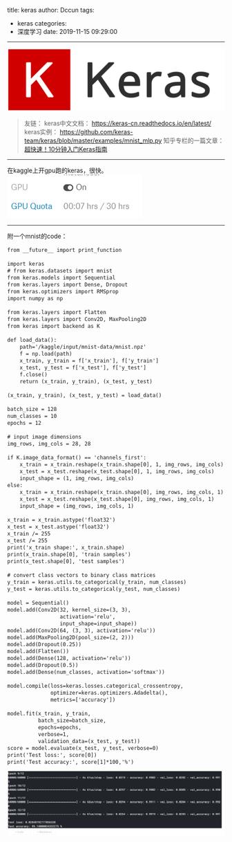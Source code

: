 title: keras
author: Dccun
tags:
  - keras
categories:
  - 深度学习
date: 2019-11-15 09:29:00
---
![upload successful](/images/pasted-70.png)

<!--more-->

>友链：
keras中文文档： https://keras-cn.readthedocs.io/en/latest/
keras实例： https://github.com/keras-team/keras/blob/master/examples/mnist_mlp.py
知乎专栏的一篇文章：[超快速！10分钟入门Keras指南](https://zhuanlan.zhihu.com/p/34461956)  
***
在kaggle上开gpu跑的keras，很快。
![upload successful](/images/pasted-65.png)

***
附一个mnist的code：
```
from __future__ import print_function

import keras
# from keras.datasets import mnist
from keras.models import Sequential
from keras.layers import Dense, Dropout
from keras.optimizers import RMSprop
import numpy as np

from keras.layers import Flatten
from keras.layers import Conv2D, MaxPooling2D
from keras import backend as K

def load_data():
    path='/kaggle/input/mnist-data/mnist.npz'
    f = np.load(path)
    x_train, y_train = f['x_train'], f['y_train']
    x_test, y_test = f['x_test'], f['y_test']
    f.close()
    return (x_train, y_train), (x_test, y_test)

(x_train, y_train), (x_test, y_test) = load_data()

batch_size = 128
num_classes = 10
epochs = 12

# input image dimensions
img_rows, img_cols = 28, 28

if K.image_data_format() == 'channels_first':
    x_train = x_train.reshape(x_train.shape[0], 1, img_rows, img_cols)
    x_test = x_test.reshape(x_test.shape[0], 1, img_rows, img_cols)
    input_shape = (1, img_rows, img_cols)
else:
    x_train = x_train.reshape(x_train.shape[0], img_rows, img_cols, 1)
    x_test = x_test.reshape(x_test.shape[0], img_rows, img_cols, 1)
    input_shape = (img_rows, img_cols, 1)

x_train = x_train.astype('float32')
x_test = x_test.astype('float32')
x_train /= 255
x_test /= 255
print('x_train shape:', x_train.shape)
print(x_train.shape[0], 'train samples')
print(x_test.shape[0], 'test samples')

# convert class vectors to binary class matrices
y_train = keras.utils.to_categorical(y_train, num_classes)
y_test = keras.utils.to_categorical(y_test, num_classes)

model = Sequential()
model.add(Conv2D(32, kernel_size=(3, 3),
                 activation='relu',
                 input_shape=input_shape))
model.add(Conv2D(64, (3, 3), activation='relu'))
model.add(MaxPooling2D(pool_size=(2, 2)))
model.add(Dropout(0.25))
model.add(Flatten())
model.add(Dense(128, activation='relu'))
model.add(Dropout(0.5))
model.add(Dense(num_classes, activation='softmax'))

model.compile(loss=keras.losses.categorical_crossentropy,
              optimizer=keras.optimizers.Adadelta(),
              metrics=['accuracy'])

model.fit(x_train, y_train,
          batch_size=batch_size,
          epochs=epochs,
          verbose=1,
          validation_data=(x_test, y_test))
score = model.evaluate(x_test, y_test, verbose=0)
print('Test loss:', score[0])
print('Test accuracy:', score[1]*100,'%')
```
![upload successful](/images/pasted-64.png)

